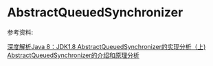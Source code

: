# AbstractQueuedSynchronizer 
参考资料:

[深度解析Java 8：JDK1.8 AbstractQueuedSynchronizer的实现分析（上)](http://www.infoq.com/cn/articles/jdk1.8-abstractqueuedsynchronizer)
[AbstractQueuedSynchronizer的介绍和原理分析](http://ifeve.com/introduce-abstractqueuedsynchronizer/)

